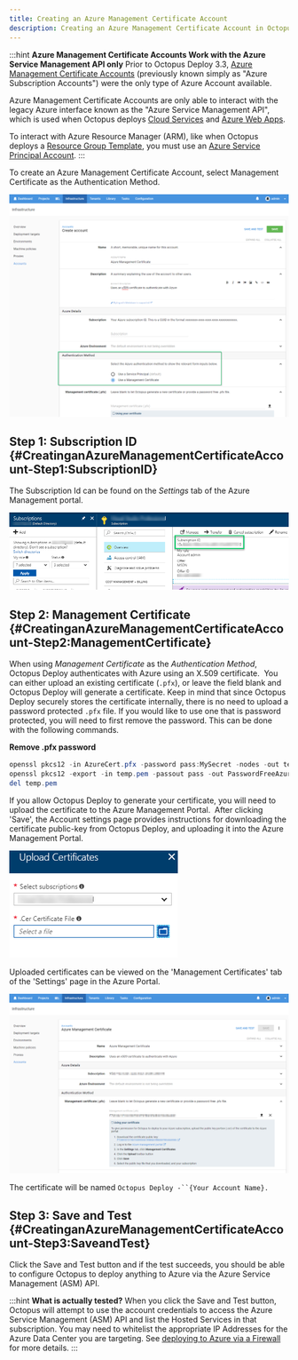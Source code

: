 ```yaml
---
title: Creating an Azure Management Certificate Account
description: Creating an Azure Management Certificate Account in Octopus Deploy.
---
```


:::hint
**Azure Management Certificate Accounts Work with the Azure Service Management API only**
Prior to Octopus Deploy 3.3, [Azure Management Certificate Accounts](/docs/deployment-targets/environments/accounts/azure-subscription-account.md) (previously known simply as "Azure Subscription Accounts") were the only type of Azure Account available.

Azure Management Certificate Accounts are only able to interact with the legacy Azure interface known as the "Azure Service Management API", which is used when Octopus deploys [Cloud Services](/docs/deploying-applications/deploying-to-azure/deploying-a-package-to-an-azure-cloud-service/index.md) and [Azure Web Apps](/docs/deploying-applications/deploying-to-azure/deploying-a-package-to-an-azure-web-app/index.md).

To interact with Azure Resource Manager (ARM), like when Octopus deploys a [Resource Group Template](/docs/guides/azure-deployments/resource-groups/index.md), you must use an [Azure Service Principal Account](/docs/guides/azure-deployments/creating-an-azure-account/creating-an-azure-service-principal-account.md).
:::

To create an Azure Management Certificate Account, select Management Certificate as the Authentication Method.

![Add management certificate](add-new-cert-account.png "width=500")

## Step 1: Subscription ID {#CreatinganAzureManagementCertificateAccount-Step1:SubscriptionID}

The Subscription Id can be found on the *Settings* tab of the Azure Management portal.

![Azure subscription Id](../images/azure-subscription-id.png "width=500")

## Step 2: Management Certificate {#CreatinganAzureManagementCertificateAccount-Step2:ManagementCertificate}

When using *Management Certificate* as the *Authentication Method*, Octopus Deploy authenticates with Azure using an X.509 certificate.  You can either upload an existing certificate (`.pfx`), or leave the field blank and Octopus Deploy will generate a certificate. Keep in mind that since Octopus Deploy securely stores the certificate internally, there is no need to upload a password protected `.pfx` file. If you would like to use one that is password protected, you will need to first remove the password. This can be done with the following commands.

**Remove .pfx password**

```powershell
openssl pkcs12 -in AzureCert.pfx -password pass:MySecret -nodes -out temp.pem
openssl pkcs12 -export -in temp.pem -passout pass -out PasswordFreeAzureCert.pfx
del temp.pem
```

If you allow Octopus Deploy to generate your certificate, you will need to upload the certificate to the Azure Management Portal.  After clicking 'Save', the Account settings page provides instructions for downloading the certificate public-key from Octopus Deploy, and uploading it into the Azure Management Portal.

![Upload certificate to Azure](../images/azure-cert-upload.png "width=500")

Uploaded certificates can be viewed on the 'Management Certificates' tab of the 'Settings' page in the Azure Portal.

![Download management certificate](azure-cert-account-download.png "width=500")

The certificate will be named `Octopus Deploy -``{Your Account Name}.`

## Step 3: Save and Test {#CreatinganAzureManagementCertificateAccount-Step3:SaveandTest}

Click the Save and Test button and if the test succeeds, you should be able to configure Octopus to deploy anything to Azure via the Azure Service Management (ASM) API.

:::hint
**What is actually tested?**
When you click the Save and Test button, Octopus will attempt to use the account credentials to access the Azure Service Management (ASM) API and list the Hosted Services in that subscription. You may need to whitelist the appropriate IP Addresses for the Azure Data Center you are targeting. See [deploying to Azure via a Firewall](/docs/deploying-applications/deploying-to-azure/index.md) for more details.
:::
